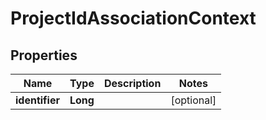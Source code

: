

# ProjectIdAssociationContext


## Properties

| Name | Type | Description | Notes |
|------------ | ------------- | ------------- | -------------|
|**identifier** | **Long** |  |  [optional] |



